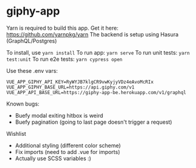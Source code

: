 # giphy-app

Yarn is required to build this app. Get it here: https://github.com/yarnpkg/yarn
The backend is setup using Hasura (GraphQL/Postgres)

To install, use `yarn install`
To run app: `yarn serve`
To run unit tests: `yarn test:unit`
To run e2e tests: `yarn cypress open`

Use these .env vars:

    VUE_APP_GIPHY_API_KEY=RyWYJB7klgCR9vwKyjyVDz4eAvoMcRIx
    VUE_APP_GIPHY_BASE_URL=https://api.giphy.com/v1
    VUE_APP_API_BASE_URL=https://giphy-app-be.herokuapp.com/v1/graphql


Known bugs:
- Buefy modal exiting hitbox is weird
- Buefy pagination (going to last page doesn't trigger a request)


Wishlist 
- Additional styling (different color scheme)
- Fix imports (need to add .vue for imports)
- Actually use SCSS variables :)


